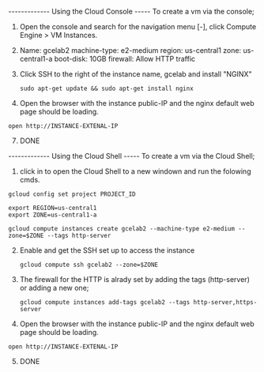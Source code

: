 ------------- Using the Cloud Console -----
To create a vm via the console; 
1. Open the console and search for the navigation menu [-], click Compute Engine > VM Instances.
2. Name: gcelab2
   machine-type: e2-medium
   region: us-central1
   zone: us-central1-a
   boot-disk: 10GB
   firewall: Allow HTTP traffic
   
4. Click SSH to the right of the instance name, gcelab and install "NGINX"
   ```
   sudo apt-get update && sudo apt-get install nginx
   ```
6. Open the browser with the instance public-IP and the nginx default web page should be loading.
  ```
  open http://INSTANCE-EXTENAL-IP
  ```
7. DONE

------------- Using the Cloud Shell -----
To create a vm via the Cloud Shell;
1. click in to open the Cloud Shell to a new windown and run the folowing cmds.
  ```
  gcloud config set project PROJECT_ID
  
  export REGION=us-central1
  export ZONE=us-central1-a
  
  gcloud compute instances create gcelab2 --machine-type e2-medium --zone=$ZONE --tags http-server
  ```

2. Enable and get the SSH set up to access the instance
   ```
   gcloud compute ssh gcelab2 --zone=$ZONE
   ```
   
3. The firewall for the HTTP is alrady set by adding the tags (http-server) or adding a new one;
   ```
   gcloud compute instances add-tags gcelab2 --tags http-server,https-server
   ```

5. Open the browser with the instance public-IP and the nginx default web page should be loading.
  ```
  open http://INSTANCE-EXTENAL-IP
  ```
5. DONE
